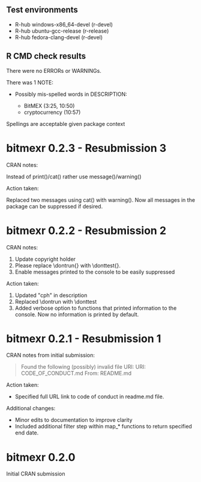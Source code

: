 ## Test environments
- R-hub windows-x86_64-devel (r-devel)
- R-hub ubuntu-gcc-release (r-release)
- R-hub fedora-clang-devel (r-devel)

## R CMD check results

There were no ERRORs or WARNINGs. 
  
There was 1 NOTE: 
  
- Possibly mis-spelled words in DESCRIPTION:
   
    - BitMEX (3:25, 10:50)
    - cryptocurrency (10:57)


Spellings are acceptable given package context

# bitmexr 0.2.3 - Resubmission 3

CRAN notes: 

Instead of print()/cat() rather use message()/warning()

Action taken:

Replaced two messages using cat() with warning(). Now all messages in the package can be suppressed if desired. 

# bitmexr 0.2.2 - Resubmission 2

CRAN notes:

1. Update copyright holder
2. Please replace \dontrun{} with \donttest{}.
3. Enable messages printed to the console to be easily suppressed

Action taken:

1. Updated "cph" in description
2. Replaced \dontrun with \donttest
3. Added verbose option to functions that printed information to the console. Now no information is printed by default.

# bitmexr 0.2.1 - Resubmission 1

CRAN notes from initial submission:

>    Found the following (possibly) invalid file URI:
     URI: CODE_OF_CONDUCT.md
       From: README.md

Action taken:

- Specified full URL link to code of conduct in readme.md file.

Additional changes:

- Minor edits to documentation to improve clarity
- Included additional filter step within map_* functions to return specified end date.

# bitmexr 0.2.0

Initial CRAN submission
